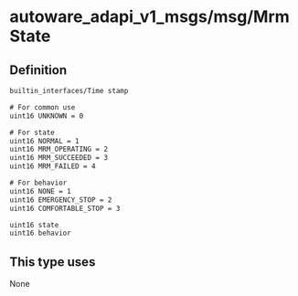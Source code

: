 <!-- This file is generated by a tool. Do not edit directly. -->

# autoware_adapi_v1_msgs/msg/MrmState

## Definition

```txt
builtin_interfaces/Time stamp

# For common use
uint16 UNKNOWN = 0

# For state
uint16 NORMAL = 1
uint16 MRM_OPERATING = 2
uint16 MRM_SUCCEEDED = 3
uint16 MRM_FAILED = 4

# For behavior
uint16 NONE = 1
uint16 EMERGENCY_STOP = 2
uint16 COMFORTABLE_STOP = 3

uint16 state
uint16 behavior
```

## This type uses

None
